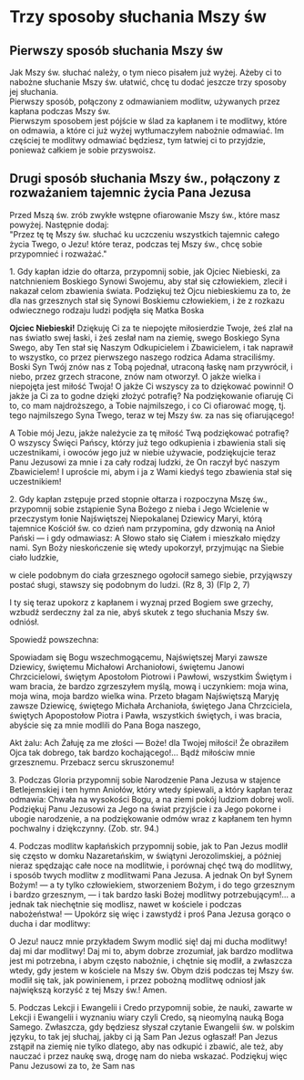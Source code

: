 # Trzy sposoby słuchania Mszy św

## Pierwszy sposób słuchania Mszy św

Jak Mszy św. słuchać należy, o tym nieco pisałem już wyżej. Ażeby ci to nabożne słuchanie Mszy św. ułatwić, chcę tu dodać jeszcze trzy sposoby jej słuchania.  
Pierwszy sposób, połączony z odmawianiem modlitw, używanych przez kapłana podczas Mszy św.  
Pierwszym sposobem jest pójście w ślad za kapłanem i te modlitwy, które on odmawia, a które ci już wyżej wytłumaczyłem nabożnie odmawiać. Im częściej te modlitwy odmawiać będziesz, tym łatwiej ci to przyjdzie, ponieważ całkiem je sobie przyswoisz.

## Drugi sposób słuchania Mszy św., połączony z rozważaniem tajemnic życia Pana Jezusa

Przed Mszą św. zrób zwykłe wstępne ofiarowanie Mszy św., które masz powyżej. Następnie dodaj:  
"Przez tę tę Mszy św. słuchać ku uczczeniu wszystkich tajemnic całego życia Twego, o Jezu! które teraz, podczas tej Mszy św., chcę sobie przypomnieć i rozważać."

1\. Gdy kapłan idzie do ołtarza, przypomnij sobie, jak Ojciec Niebieski, za natchnieniem Boskiego Synowi Swojemu, aby stał się człowiekiem, zlecił i nakazał celom zbawienia świata. Podziękuj też Ojcu niebieskiemu za to, że dla nas grzesznych stał się Synowi Boskiemu człowiekiem, i że z rozkazu odwiecznego rodzaju ludzi podjęła się Matka Boska

**Ojciec Niebieski!** Dziękuję Ci za te niepojęte miłosierdzie Twoje, żeś zlał na nas światło swej łaski, i żeś zesłał nam na ziemię, swego Boskiego Syna Swego, aby Ten stał się Naszym Odkupicielem i Zbawicielem, i tak naprawił to wszystko, co przez pierwszego naszego rodzica Adama straciliśmy. Boski Syn Twój znów nas z Tobą pojednał, utraconą łaskę nam przywrócił, i niebo, przez grzech stracone, znów nam otworzył. O jakże wielka i niepojęta jest miłość Twoja! O jakże Ci wszyscy za to dziękować powinni! O jakże ja Ci za to godne dzięki złożyć potrafię? Na podziękowanie ofiaruję Ci to, co mam najdroższego, a Tobie najmilszego, i co Ci ofiarować mogę, tj. tego najmilszego Syna Twego, teraz w tej Mszy św. za nas się ofiarującego!

A Tobie mój Jezu, jakże należycie za tę miłość Twą podziękować potrafię? O wszyscy Święci Pańscy, którzy już tego odkupienia i zbawienia stali się uczestnikami, i owoców jego już w niebie używacie, podziękujcie teraz Panu Jezusowi za mnie i za cały rodzaj ludzki, że On raczył być naszym Zbawicielem! I uproście mi, abym i ja z Wami kiedyś tego zbawienia stał się uczestnikiem!

2\. Gdy kapłan zstępuje przed stopnie ołtarza i rozpoczyna Mszę św., przypomnij sobie zstąpienie Syna Bożego z nieba i Jego Wcielenie w przeczystym łonie Najświętszej Niepokalanej Dziewicy Maryi, którą tajemnice Kościół św. co dzień nam przypomina, gdy dzwonią na Anioł Pański — i gdy odmawiasz: A Słowo stało się Ciałem i mieszkało między nami. Syn Boży nieskończenie się wtedy upokorzył, przyjmując na Siebie ciało ludzkie,

w ciele podobnym do ciała grzesznego
ogołocił samego siebie, przyjąwszy postać sługi, stawszy się podobnym do ludzi.
(Rz 8, 3)
(Flp 2, 7)

I ty się teraz upokorz z kapłanem i wyznaj przed Bogiem swe grzechy, wzbudź serdeczny żal za nie, abyś skutek z tego słuchania Mszy św. odniósł.

Spowiedź powszechna:

Spowiadam się Bogu wszechmogącemu, Najświętszej Maryi zawsze Dziewicy, świętemu Michałowi Archaniołowi, świętemu Janowi Chrzcicielowi, świętym Apostołom Piotrowi i Pawłowi, wszystkim Świętym i wam bracia, że bardzo zgrzeszyłem myślą, mową i uczynkiem: moja wina, moja wina, moja bardzo wielka wina. Przeto błagam Najświętszą Maryję zawsze Dziewicę, świętego Michała Archanioła, świętego Jana Chrzciciela, świętych Apopostołow Piotra i Pawła, wszystkich świętych, i was bracia, abyście
się za mnie modlili do Pana Boga naszego,

Akt żalu:
Ach Żałuję za me złości — Boże! dla Twojej miłości! Że obraziłem Ojca tak dobrego, tak bardzo kochającego!... Bądź miłościw mnie grzesznemu. Przebacz sercu skruszonemu!

3\. Podczas Gloria przypomnij sobie Narodzenie Pana Jezusa w stajence Betlejemskiej i ten hymn Aniołów, który wtedy śpiewali, a który kapłan teraz odmawia: Chwała na wysokości Bogu, a na ziemi pokój ludziom dobrej woli. Podziękuj Panu Jezusowi za Jego na świat przyjście i za Jego pokorne i ubogie narodzenie, a na podziękowanie odmów wraz z kapłanem ten hymn pochwalny i dziękczynny. (Zob. str. 94.)

4\. Podczas modlitw kapłańskich przypomnij sobie, jak to Pan Jezus modlił się często w domku Nazaretańskim, w świątyni Jerozolimskiej, a później nieraz spędzając całe noce na modlitwie, i porównaj chęć twą do modlitwy, i sposób twych modlitw z modlitwami Pana Jezusa. A jednak On był Synem Bożym! — a ty tylko człowiekiem, stworzeniem
Bożym, i do tego grzesznym i bardzo grzesznym, — i tak bardzo łaski Bożej modlitwy potrzebującym!... a jednak tak niechętnie się modlisz, nawet w kościele i podczas nabożeństwa! — Upokórz się więc i zawstydź i proś Pana Jezusa gorąco o ducha i dar modlitwy:

O Jezu! naucz mnie przykładem Swym modlić się! daj mi ducha modlitwy! daj mi dar modlitwy! Daj mi to, abym dobrze zrozumiał, jak bardzo modlitwa jest mi potrzebna, i abym często nabożnie, i chętnie się modlił, a zwłaszcza wtedy, gdy jestem w kościele na Mszy św. Obym dziś podczas tej Mszy św. modlił się tak, jak powinienem,
i przez pobożną modlitwę odniosł jak największą korzyść z tej Mszy św.! Amen.

5\. Podczas Lekcji i Ewangelii i Credo przypomnij sobie, że nauki, zawarte w Lekcji i Ewangelii i wyznaniu wiary czyli Credo, są nieomylną nauką Boga Samego. Zwłaszcza, gdy będziesz słyszał czytanie Ewangelii św. w polskim języku, to tak jej słuchaj, jakby ci ją Sam Pan Jezus ogłaszał! Pan Jezus zstąpił na ziemię nie tylko dlatego, aby nas odkupić i zbawić, ale też, aby nauczać i przez naukę swą, drogę nam do nieba wskazać. Podziękuj więc Panu Jezusowi za to, że Sam nas
